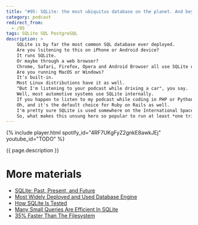 ```yaml
---
title: "#95: SQLite: the most ubiquitus database on the planet. And beyond!"
category: podcast
redirect_from:
  - /95
tags: SQLite SQL PostgreSQL
description: >
    SQLite is by far the most common SQL database ever deployed.
    Are you lsitening to this on iPhone or Android device?
    It runs SQLite.
    Or maybe through a web browser?
    Chrome, Safari, Firefox, Opera and Android Browser all use SQLite underneath.
    Are you running MacOS or Windows?
    It's built-in.
    Most Linux distributions have it as well.
    "But I'm listening to your podcast while driving a car", you say.
    Well, most automotive systems use SQLite internally.
    If you happen to listen to my podcast while coding in PHP or Python, they include SQLite out-of-the box.
    Oh, and it's the default choice for Ruby on Rails as well.
    I'm pretty sure SQLite is used somewhere on the International Space Station and it maybe even landed on other planets?
    So, what makes this unsung hero so popular to run at least *one trillion* databases worldwide?
---
```


{% include player.html spotify_id="4RF7UKgFyZ2gnkE8awkJEj" youtube_id="TODO" %}

{{ page.description }}

<!--
First of all, SQLite is an embedded database.
In contrast to databases like PostgreSQL or Oracle, it doesn't run as a separate server or process.
Instead, you include SQLite inside your application, as if it was just another library.
It doesn't require any configuration.
This has several benefits.
First of all, it's extemely fast by avoiding inter-process communication, especially over the network.
Secondly, the database itself is stored on just a single file on disk.

The lack of client-server mode can be partially emulated.
Multiple processes can read from the same database file concurrently.
Concurrent writes are also possible with some extra configuration effort.
So, if you are writing any type of software that needs local storage, SQLite is a good choice.
You get full power of SQL database, including transactions.
The SQLite database files are so abundant that they're approved by the Library Of Congress as a long-term storage format.

In general, SQLite has a feature set inspired by PostgreSQL.
One exception is it's peculiar type system.
Most database engines enforce strict, static type checking.
SQLite, on the other hand, prefers weak and dynamic typing by default.
It means that you can insert string where integer was expected and the engine will perform some type coercion.
This can be changed with strict mode.

I like the SQLite's catch phrase: _Small. Fast. Reliable. Choose any three._
It's not an overstatement.
The binary is small, just 2 MiB.
It's fast, to the point where N+1 problem is not an issue when running SQLite.
If you are familiar with object-relational mapping software, N+1 is a performance killer for any other non-embedded database.
In some benchmarks, querying a binary blob from SQLite is faster than reading a similar binary file from disk.
It's reliability is proven by almost **100 million** lines of test code.
Tests make sure the database doesn't fail on I/O failures, out-of-memory errors and other crashes.

What are the shortcomings of SQLite?
First of all, it's not distributed, thus limited to a single disk and machine.
Well, to be honest, many non-embedded SQL engines have this limitation as well.
Secondly, there is no explicit permission model.
SQLite relies on file system permissions.
Finally, SQLite suits bost for read-heavy applications with limited write concurrency support.
But considering its use-cases, these are not much important.

That's it, thanks for listening, bye!

-->

# More materials

* [SQLite: Past, Present, and Future](https://www.vldb.org/pvldb/vol15/p3535-gaffney.pdf)
* [Most Widely Deployed and Used Database Engine](https://www.sqlite.org/mostdeployed.html)
* [How SQLite Is Tested](https://www.sqlite.org/testing.html)
* [Many Small Queries Are Efficient In SQLite](https://sqlite.org/np1queryprob.html)
* [35% Faster Than The Filesystem](https://www.sqlite.org/fasterthanfs.html)
